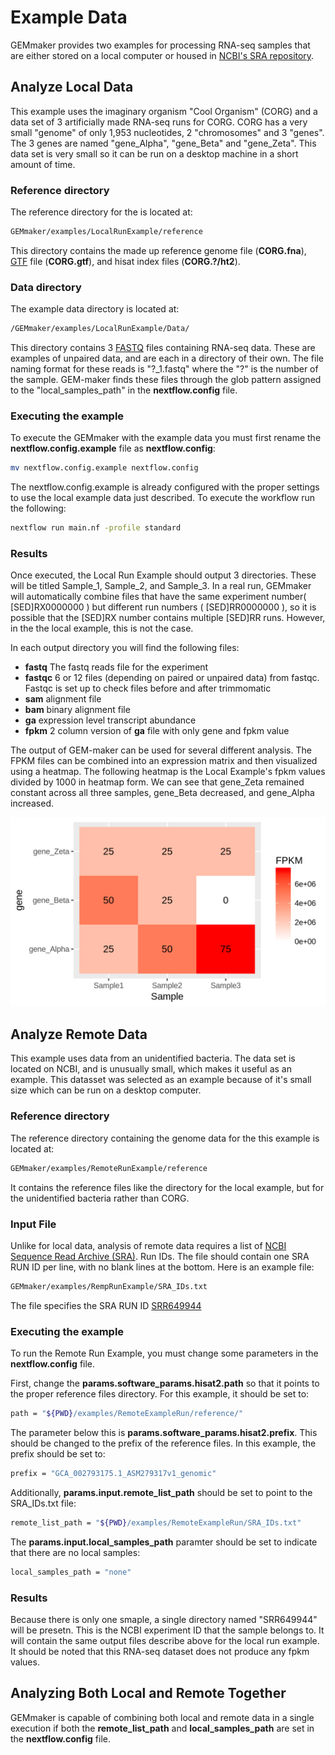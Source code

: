 
# Example Data

GEMmaker provides two examples for processing RNA-seq samples that are either stored on a local computer or housed in [NCBI's SRA repository](https://www.ncbi.nlm.nih.gov/sra).  


## Analyze Local Data
This example uses the imaginary organism "Cool Organism" (CORG) and a data set of 3 artificially made RNA-seq runs for CORG. CORG has a very small "genome" of only 1,953 nucleotides, 2 "chromosomes" and 3 "genes". The 3 genes are named "gene\_Alpha", "gene\_Beta" and "gene\_Zeta".  This data set is very small so it can be run on a desktop machine in a short amount of time.

### Reference directory
The reference directory for the is located at:
```bash
GEMmaker/examples/LocalRunExample/reference
```
This directory contains the made up reference genome file (**CORG.fna**), [GTF](https://uswest.ensembl.org/info/website/upload/gff.html) file (**CORG.gtf**), and hisat index files (**CORG.?/ht2**).

### Data directory
The example data directory is located at:  
```bash
/GEMmaker/examples/LocalRunExample/Data/
```
This directory contains 3 [FASTQ](https://en.wikipedia.org/wiki/FASTQ_format) files containing RNA-seq data. These are examples of unpaired data, and are each in a directory of their own. The file naming format for these reads is "?\_1.fastq" where the "?" is the number of the sample. GEM-maker finds these files through the glob pattern assigned to the "local\_samples\_path" in the **nextflow.config** file.

### Executing the example

To execute the GEMmaker with the example data you must first rename the **nextflow.config.example** file as **nextflow.config**:

```bash
mv nextflow.config.example nextflow.config
```
The nextflow.config.example is already configured with the proper settings to use the local example data just described.  To execute the workflow run the following:

```bash
nextflow run main.nf -profile standard
```

### Results
Once executed, the Local Run Example should output 3 directories. These will be titled Sample_1, Sample_2, and Sample_3. In a real run, GEMmaker will automatically combine files that have the same experiment number( \[SED\]RX0000000 ) but different run numbers ( \[SED\]RR0000000 ), so it is possible that the \[SED\]RX number contains multiple \[SED\]RR runs. However, in the the local example, this is not the case.

In each output directory you will find the following files:
- **fastq**   The fastq reads file for the experiment
- **fastqc**  6 or 12 files (depending on paired or unpaired data) from fastqc. Fastqc is set up to check files before and after trimmomatic
- **sam**  alignment file
- **bam**   binary alignment file
- **ga**  expression level transcript abundance
- **fpkm**  2 column version of **ga** file with only gene and fpkm value

The output of GEM-maker can be used for several different analysis. The FPKM files can be combined into an expression matrix and then visualized using a heatmap. The following heatmap is the Local Example's fpkm values divided by 1000 in heatmap form. We can see that gene_Zeta remained constant across all three samples, gene_Beta decreased, and gene_Alpha increased.

![heatmap](../images/heatmap.png)

## Analyze Remote Data
This example uses data from an unidentified bacteria. The data set is located on NCBI, and is unusually small, which makes it useful as an example.  This datasset was selected as an example because of it's small size which can be run on a desktop computer.

### Reference directory
The reference directory containing the genome data for the this example is located at:
```bash
GEMmaker/examples/RemoteRunExample/reference
```
It contains the reference files like the directory for the local example, but for the unidentified bacteria rather than CORG.

### Input File
Unlike for local data, analysis of remote data requires a list of [NCBI Sequence Read Archive (SRA)](https://www.ncbi.nlm.nih.gov/sra). Run IDs. The file should contain one SRA RUN ID per line, with no blank lines at the bottom. Here is an example file:

```bash
GEMmaker/examples/RempRunExample/SRA_IDs.txt
```
The file specifies the SRA RUN ID [SRR649944](https://www.ncbi.nlm.nih.gov/sra/SRR649944/)

### Executing the example
To run the Remote Run Example, you must change some parameters in the **nextflow.config** file.

First, change the **params.software_params.hisat2.path** so that it points to the proper reference files directory. For this example, it should be set to:
```bash
path = "${PWD}/examples/RemoteExampleRun/reference/"
```
The parameter below this is **params.software_params.hisat2.prefix**. This should be changed to the prefix of the reference files. In this example, the prefix should be set to:
```bash
prefix = "GCA_002793175.1_ASM279317v1_genomic"
```

Additionally, **params.input.remote_list_path** should be set to point to the SRA_IDs.txt file:
```bash
remote_list_path = "${PWD}/examples/RemoteExampleRun/SRA_IDs.txt"
```  
The **params.input.local_samples_path** paramter should be set to indicate that there are no local samples:
```bash
local_samples_path = "none"
```
### Results
Because there is only one smaple, a single directory named "SRR649944" will be presetn. This is the NCBI experiment ID that the sample belongs to. It will contain the same output files describe above for the local run example.  It should be noted that this RNA-seq dataset does not produce any fpkm values.

## Analyzing Both Local and Remote Together
GEMmaker is capable of combining both local and remote data in a single execution if both the **remote_list_path** and **local_samples_path** are set in the **nextflow.config** file.

